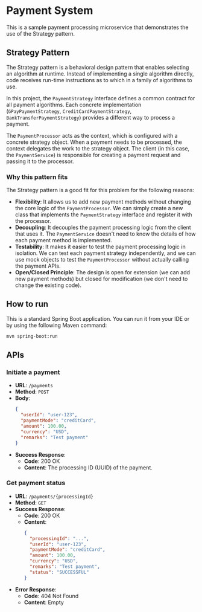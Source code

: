 # Payment System

This is a sample payment processing microservice that demonstrates the use of the Strategy pattern.

## Strategy Pattern

The Strategy pattern is a behavioral design pattern that enables selecting an algorithm at runtime. Instead of implementing a single algorithm directly, code receives run-time instructions as to which in a family of algorithms to use.

In this project, the `PaymentStrategy` interface defines a common contract for all payment algorithms. Each concrete implementation (`GPayPaymentStrategy`, `CreditCardPaymentStrategy`, `BankTransferPaymentStrategy`) provides a different way to process a payment.

The `PaymentProcessor` acts as the context, which is configured with a concrete strategy object. When a payment needs to be processed, the context delegates the work to the strategy object. The client (in this case, the `PaymentService`) is responsible for creating a payment request and passing it to the processor.

### Why this pattern fits

The Strategy pattern is a good fit for this problem for the following reasons:

*   **Flexibility**: It allows us to add new payment methods without changing the core logic of the `PaymentProcessor`. We can simply create a new class that implements the `PaymentStrategy` interface and register it with the processor.
*   **Decoupling**: It decouples the payment processing logic from the client that uses it. The `PaymentService` doesn't need to know the details of how each payment method is implemented.
*   **Testability**: It makes it easier to test the payment processing logic in isolation. We can test each payment strategy independently, and we can use mock objects to test the `PaymentProcessor` without actually calling the payment APIs.
*   **Open/Closed Principle**: The design is open for extension (we can add new payment methods) but closed for modification (we don't need to change the existing code).

## How to run

This is a standard Spring Boot application. You can run it from your IDE or by using the following Maven command:

```bash
mvn spring-boot:run
```

## APIs

### Initiate a payment

*   **URL**: `/payments`
*   **Method**: `POST`
*   **Body**:
    ```json
    {
      "userId": "user-123",
      "paymentMode": "creditCard",
      "amount": 100.00,
      "currency": "USD",
      "remarks": "Test payment"
    }
    ```
*   **Success Response**:
    *   **Code**: 200 OK
    *   **Content**: The processing ID (UUID) of the payment.

### Get payment status

*   **URL**: `/payments/{processingId}`
*   **Method**: `GET`
*   **Success Response**:
    *   **Code**: 200 OK
    *   **Content**:
        ```json
        {
          "processingId": "...",
          "userId": "user-123",
          "paymentMode": "creditCard",
          "amount": 100.00,
          "currency": "USD",
          "remarks": "Test payment",
          "status": "SUCCESSFUL"
        }
        ```
*   **Error Response**:
    *   **Code**: 404 Not Found
    *   **Content**: Empty